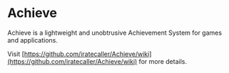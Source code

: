 # Achieve

Achieve is a lightweight and unobtrusive Achievement System for games and applications.

Visit [https://github.com/iratecaller/Achieve/wiki](https://github.com/iratecaller/Achieve/wiki) for more details.

